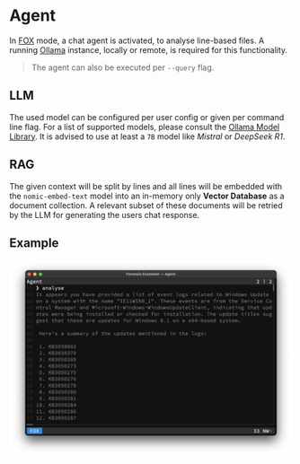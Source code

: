 # Agent

In [FOX](../ui/mode/fox.md) mode, a chat agent is activated, to analyse line-based files. A running [Ollama](https://ollama.com) instance, locally or remote, is required for this functionality.

> The agent can also be executed per `--query` flag.

## LLM
The used model can be configured per user config or given per command line flag. For a list of supported models, please consult the [Ollama Model Library](https://ollama.com/search). It is advised to use at least a `7B` model like *Mistral* or *DeepSeek R1*.

## RAG
The given context will be split by lines and all lines will be embedded with the `nomic-embed-text` model into an in-memory only **Vector Database** as a document collection. A relevant subset of these documents will be retried by the LLM for generating the users chat response.

## Example

![Agent](../../../images/ui/modes/fox.png)
